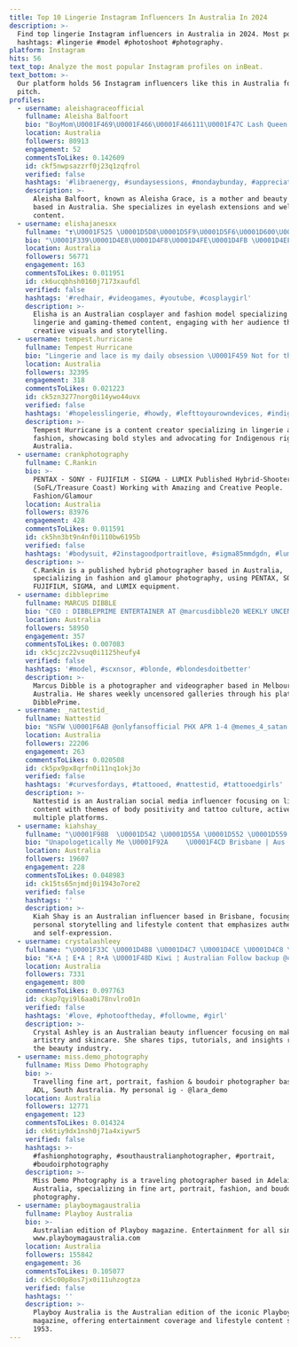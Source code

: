 ```yaml
---
title: Top 10 Lingerie Instagram Influencers In Australia In 2024
description: >-
  Find top lingerie Instagram influencers in Australia in 2024. Most popular
  hashtags: #lingerie #model #photoshoot #photography.
platform: Instagram
hits: 56
text_top: Analyze the most popular Instagram profiles on inBeat.
text_bottom: >-
  Our platform holds 56 Instagram influencers like this in Australia for you to
  pitch.
profiles:
  - username: aleishagraceofficial
    fullname: Aleisha Balfoort
    bio: "BoyMom\U0001F469‍\U0001F466‍\U0001F466111\U0001F47C Lash Queen @thelashdolllounge Bachelors BioMed\U0001F9EC @dauntlesstan AG10 @theblackmarket_lingerieandswim ALEISHA20 @mobileivdrip ALEISHA50"
    location: Australia
    followers: 80913
    engagement: 52
    commentsToLikes: 0.142609
    id: ckf5nwpsazzrf0j23q1zqfrol
    verified: false
    hashtags: '#libraenergy, #sundaysessions, #mondaybunday, #appreciateyourself'
    description: >-
      Aleisha Balfoort, known as Aleisha Grace, is a mother and beauty expert
      based in Australia. She specializes in eyelash extensions and wellness
      content.
  - username: elishajanesxx
    fullname: "❣\U0001F525 \U0001D5D8\U0001D5F9\U0001D5F6\U0001D600\U0001D5F5\U0001D5EE - \U0001D5DD\U0001D5EE\U0001D5FB\U0001D5F2\U0001F525❣"
    bio: "\U0001F339\U0001D4E8\U0001D4F8\U0001D4FE\U0001D4FB \U0001D4EF\U0001D4FB\U0001D4F2\U0001D4EE\U0001D4F7\U0001D4ED\U0001D4F5\U0001D502 \U0001D4F7\U0001D4EE\U0001D4F2\U0001D4F0\U0001D4F1\U0001D4EB\U0001D4F8\U0001D4FE\U0001D4FB\U0001D4F1\U0001D4F8\U0001D4F8\U0001D4ED \U0001D4F0\U0001D4F2\U0001D4F7\U0001D4F0\U0001D4EE\U0001D4FB\U0001F339 Aussie Cosplayer, Creator, Fashion &Lingerie Model \U0001F321Whatsapp for spicey content ／DM \U0001F48BEmail／DM contact me"
    location: Australia
    followers: 56771
    engagement: 163
    commentsToLikes: 0.011951
    id: ck6ucqbhsh0160j7173xaufdl
    verified: false
    hashtags: '#redhair, #videogames, #youtube, #cosplaygirl'
    description: >-
      Elisha is an Australian cosplayer and fashion model specializing in
      lingerie and gaming-themed content, engaging with her audience through
      creative visuals and storytelling.
  - username: tempest.hurricane
    fullname: Tempest Hurricane
    bio: "Lingerie and lace is my daily obsession \U0001F459 Not for the faint-hearted \U0001F495 Taking the world by storm ⚡Always shadowbanned\U0001F4F8 On stolen Wurundjeri land, Naarm"
    location: Australia
    followers: 32395
    engagement: 318
    commentsToLikes: 0.021223
    id: ck5zn3277norg0i14ywo44uvx
    verified: false
    hashtags: '#hopelesslingerie, #howdy, #lefttoyourowndevices, #indigenouslivesmatter'
    description: >-
      Tempest Hurricane is a content creator specializing in lingerie and
      fashion, showcasing bold styles and advocating for Indigenous rights in
      Australia.
  - username: crankphotography
    fullname: C.Rankin
    bio: >-
      PENTAX - SONY - FUJIFILM - SIGMA - LUMIX Published Hybrid-Shooter
      (SoFL/Treasure Coast) Working with Amazing and Creative People.
      Fashion/Glamour
    location: Australia
    followers: 83976
    engagement: 428
    commentsToLikes: 0.011591
    id: ck5hn3bt9n4nf0i110bw6195b
    verified: false
    hashtags: '#bodysuit, #2instagoodportraitlove, #sigma85mmdgdn, #lumixs1'
    description: >-
      C.Rankin is a published hybrid photographer based in Australia,
      specializing in fashion and glamour photography, using PENTAX, SONY,
      FUJIFILM, SIGMA, and LUMIX equipment.
  - username: dibbleprime
    fullname: MARCUS DIBBLE
    bio: "CEO : DIBBLEPRIME ENTERTAINER AT @marcusdibble20 WEEKLY UNCENSORED GALLERIES ▪PHOTOGRAPHER ▪VIDEOGRAPHER ▪MELB | AUS \U0001F1E6\U0001F1FA ▪DM FOR RATES"
    location: Australia
    followers: 58950
    engagement: 357
    commentsToLikes: 0.007083
    id: ck5cjzc22vsuq0i1125heufy4
    verified: false
    hashtags: '#model, #scxnsor, #blonde, #blondesdoitbetter'
    description: >-
      Marcus Dibble is a photographer and videographer based in Melbourne,
      Australia. He shares weekly uncensored galleries through his platform,
      DibblePrime.
  - username: _nattestid_
    fullname: Nattestid
    bio: "NSFW \U0001F6AB @onlyfansofficial PHX APR 1-4 @memes_4_satan / KF2 \U0001F918 @miss.effect FR->AUS->TX->NYC->SLC"
    location: Australia
    followers: 22206
    engagement: 263
    commentsToLikes: 0.020508
    id: ck5px9px8qrfn0i11nq1okj3o
    verified: false
    hashtags: '#curvesfordays, #tattooed, #nattestid, #tattooedgirls'
    description: >-
      Nattestid is an Australian social media influencer focusing on lifestyle
      content with themes of body positivity and tattoo culture, active on
      multiple platforms.
  - username: kiahshay_
    fullname: "\U0001F98B  \U0001D542 \U0001D55A \U0001D552 \U0001D559  \U0001D54A \U0001D559 \U0001D552 \U0001D56A  \U0001F98B"
    bio: "Unapologetically Me \U0001F92A⠀ ⠀ \U0001F4CD Brisbane | Aus⠀ \U0001F1E6\U0001F1FA Australian"
    location: Australia
    followers: 19607
    engagement: 228
    commentsToLikes: 0.048983
    id: ck15ts65njmdj0i1943o7ore2
    verified: false
    hashtags: ''
    description: >-
      Kiah Shay is an Australian influencer based in Brisbane, focusing on
      personal storytelling and lifestyle content that emphasizes authenticity
      and self-expression.
  - username: crystalashleey
    fullname: "\U0001F33C \U0001D4B8 \U0001D4C7 \U0001D4CE \U0001D4C8 \U0001D4C9 \U0001D4B6 \U0001D4C1 \U0001D4BB \U0001D4C7 \U0001D452 \U0001D4C3 \U0001D4B8 \U0001D4BD \U0001F33C"
    bio: "K•A ¦ E•A ¦ R•A \U0001F48D Kiwi ¦ Australian Follow backup @crystalashleeypriv \U0001F60A Business Page @babylushbeauty \U0001F58C️\U0001F3A8"
    location: Australia
    followers: 7331
    engagement: 800
    commentsToLikes: 0.097763
    id: ckap7qyi9l6aa0i78nvlro01n
    verified: false
    hashtags: '#love, #photooftheday, #followme, #girl'
    description: >-
      Crystal Ashley is an Australian beauty influencer focusing on makeup
      artistry and skincare. She shares tips, tutorials, and insights related to
      the beauty industry.
  - username: miss.demo_photography
    fullname: Miss Demo Photography
    bio: >-
      Travelling fine art, portrait, fashion & boudoir photographer based in
      ADL, South Australia. My personal ig - @lara_demo
    location: Australia
    followers: 12771
    engagement: 123
    commentsToLikes: 0.014324
    id: ck6tiy9dx1nsh0j71a4xiywr5
    verified: false
    hashtags: >-
      #fashionphotography, #southaustralianphotographer, #portrait,
      #boudoirphotography
    description: >-
      Miss Demo Photography is a traveling photographer based in Adelaide,
      Australia, specializing in fine art, portrait, fashion, and boudoir
      photography.
  - username: playboymagaustralia
    fullname: Playboy Australia
    bio: >-
      Australian edition of Playboy magazine. Entertainment for all since 1953.
      www.playboymagaustralia.com
    location: Australia
    followers: 155842
    engagement: 36
    commentsToLikes: 0.105077
    id: ck5c00p8os7jx0i11uhzogtza
    verified: false
    hashtags: ''
    description: >-
      Playboy Australia is the Australian edition of the iconic Playboy
      magazine, offering entertainment coverage and lifestyle content since
      1953.
---
```


